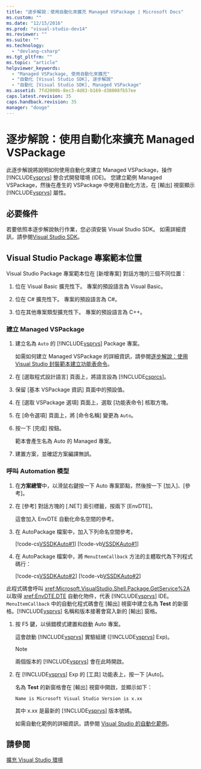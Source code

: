 ```yaml
---
title: "逐步解說：使用自動化來擴充 Managed VSPackage | Microsoft Docs"
ms.custom: ""
ms.date: "12/15/2016"
ms.prod: "visual-studio-dev14"
ms.reviewer: ""
ms.suite: ""
ms.technology: 
  - "devlang-csharp"
ms.tgt_pltfrm: ""
ms.topic: "article"
helpviewer_keywords: 
  - "Managed VSPackage, 使用自動化來擴充"
  - "自動化 [Visual Studio SDK], 逐步解說"
  - "自動化 [Visual Studio SDK], Managed VSPackage"
ms.assetid: 7fd2000b-8ec3-4d83-b169-d38008fb57ee
caps.latest.revision: 35
caps.handback.revision: 35
manager: "douge"
---
```

# 逐步解說：使用自動化來擴充 Managed VSPackage
此逐步解說將說明如何使用自動化來建立 Managed VSPackage，操作 [!INCLUDE[vsprvs](../code-quality/includes/vsprvs_md.md)] 整合式開發環境 \(IDE\)。 您建立範例 Managed VSPackage，然後在產生的 VSPackage 中使用自動化方法，在 \[輸出\] 視窗顯示 [!INCLUDE[vsprvs](../code-quality/includes/vsprvs_md.md)] 屬性。  
  
## 必要條件  
 若要依照本逐步解說執行作業，您必須安裝 Visual Studio SDK。 如需詳細資訊，請參閱[Visual Studio SDK](../extensibility/visual-studio-sdk.md)。  
  
## Visual Studio Package 專案範本位置  
 Visual Studio Package 專案範本位在 \[新增專案\] 對話方塊的三個不同位置：  
  
1.  位在 Visual Basic 擴充性下。 專案的預設語言為 Visual Basic。  
  
2.  位在 C\# 擴充性下。 專案的預設語言為 C\#。  
  
3.  位在其他專案類型擴充性下。 專案的預設語言為 C\+\+。  
  
### 建立 Managed VSPackage  
  
1.  建立名為 `Auto` 的 [!INCLUDE[vsprvs](../code-quality/includes/vsprvs_md.md)] Package 專案。  
  
     如需如何建立 Managed VSPackage 的詳細資訊，請參閱[逐步解說：使用 Visual Studio 封裝範本建立功能表命令](../Topic/Walkthrough:%20Creating%20a%20Menu%20Command%20By%20Using%20the%20Visual%20Studio%20Package%20Template.md)。  
  
2.  在 \[選取程式設計語言\] 頁面上，將語言設為 [!INCLUDE[csprcs](../data-tools/includes/csprcs_md.md)]。  
  
3.  保留 \[基本 VSPackage 資訊\] 頁面中的預設值。  
  
4.  在 \[選取 VSPackage 選項\] 頁面上，選取 \[功能表命令\] 核取方塊。  
  
5.  在 \[命令選項\] 頁面上，將 \[命令名稱\] 變更為 `Auto`。  
  
6.  按一下 \[完成\] 按鈕。  
  
     範本會產生名為 Auto 的 Managed 專案。  
  
7.  建置方案，並確認方案編譯無誤。  
  
### 呼叫 Automation 模型  
  
1.  在**方案總管**中，以滑鼠右鍵按一下 Auto 專案節點，然後按一下 \[加入\]、\[參考\]。  
  
2.  在 \[參考\] 對話方塊的 \[.NET\] 索引標籤，按兩下 \[EnvDTE\]。  
  
     這會加入 EnvDTE 自動化命名空間的參考。  
  
3.  在 AutoPackage 檔案中，加入下列命名空間參考。  
  
     [!code-cs[VSSDKAuto#1](../misc/codesnippet/CSharp/walkthrough-extending-managed-vspackages-by-using-automation_1.cs)]
     [!code-vb[VSSDKAuto#1](../misc/codesnippet/VisualBasic/walkthrough-extending-managed-vspackages-by-using-automation_1.vb)]  
  
4.  在 AutoPackage 檔案中，將 `MenuItemCallback` 方法的主體取代為下列程式碼行：  
  
     [!code-cs[VSSDKAuto#2](../misc/codesnippet/CSharp/walkthrough-extending-managed-vspackages-by-using-automation_2.cs)]
     [!code-vb[VSSDKAuto#2](../misc/codesnippet/VisualBasic/walkthrough-extending-managed-vspackages-by-using-automation_2.vb)]  
  
 此程式碼會呼叫 <xref:Microsoft.VisualStudio.Shell.Package.GetService%2A> 以取得 <xref:EnvDTE.DTE> 自動化物件，代表 [!INCLUDE[vsprvs](../code-quality/includes/vsprvs_md.md)] IDE。`MenuItemCallback` 中的自動化程式碼會在 \[輸出\] 視窗中建立名為 **Test** 的新窗格。[!INCLUDE[vsprvs](../code-quality/includes/vsprvs_md.md)] 名稱和版本接著會寫入新的 \[輸出\] 窗格。  
  
1.  按 F5 鍵，以偵錯模式建置和啟動 Auto 專案。  
  
     這會啟動 [!INCLUDE[vsprvs](../code-quality/includes/vsprvs_md.md)] 實驗組建 \([!INCLUDE[vsprvs](../code-quality/includes/vsprvs_md.md)] Exp\)。  
  
    > [!NOTE]
    >  兩個版本的 [!INCLUDE[vsprvs](../code-quality/includes/vsprvs_md.md)] 會在此時開啟。  
  
2.  在 [!INCLUDE[vsprvs](../code-quality/includes/vsprvs_md.md)] Exp 的 \[工具\] 功能表上，按一下 \[Auto\]。  
  
     名為 **Test** 的新窗格會在 \[輸出\] 視窗中開啟，並顯示如下：  
  
    ```  
    Name is Microsoft Visual Studio Version is x.xx  
    ```  
  
     其中 x.xx 是最新的 [!INCLUDE[vsprvs](../code-quality/includes/vsprvs_md.md)] 版本號碼。  
  
     如需自動化範例的詳細資訊，請參閱 [Visual Studio 的自動化範例](http://www.microsoft.com/downloads/details.aspx?familyid=3ff9c915-30e5-430e-95b3-621dccd25150&displaylang=en)。  
  
## 請參閱  
 [擴充 Visual Studio 環境](../Topic/Extending%20the%20Visual%20Studio%20Environment.md)